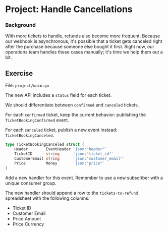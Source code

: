 # Project: Handle Cancellations 


<div class="alert alert-dismissible bg-info text-white d-flex flex-column flex-sm-row p-7 mb-10">
    <div class="d-flex flex-column">
        <h3 class="mb-5 text-white">
			Background	
		</h3>
        <span>

With more tickets to handle, refunds also become more frequent.
Because our webhook is asynchronous, it's possible that a ticket gets canceled
right after the purchase because someone else bought it first.
Right now, our operations team handles these cases manually; it's time we help them out a bit.

</span>
	</div>
	</div>

## Exercise

File: `project/main.go`

The new API includes a `status` field for each ticket.

We should differentiate between `confirmed` and `canceled` tickets. 

For each `confirmed` ticket, keep the current behavior: publishing the `TicketBookingConfirmed` event.

For each `canceled` ticket, publish a new event instead: `TicketBookingCanceled`.

```go
type TicketBookingCanceled struct {
	Header        EventHeader `json:"header"`
	TicketID      string      `json:"ticket_id"`
	CustomerEmail string      `json:"customer_email"`
	Price         Money       `json:"price"`
}
```

Add a new handler for this event. Remember to use a new subscriber with a unique consumer group.

The new handler should append a row to the `tickets-to-refund` spreadsheet with the following columns:

- Ticket ID
- Customer Email
- Price Amount
- Price Currency
